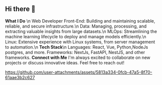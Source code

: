 ## Hi there 👋
**What I Do** \n
Web Developer Front-End: Building and maintaining scalable, reliable, and secure infrastructure.\n
Data: Managing, processing, and extracting valuable insights from large datasets.\n
MLOps: Streamlining the machine learning lifecycle to deploy and manage models efficiently.\n
Linux: Extensive experience with Linux systems, from server management to automation.\n
**Tech Stack**\n
Languages: React, Vue, Python,NodeJs postgres, and more.
Frameworks: NextJs, FastAPI, NestJS, and other frameworks.
**Connect with Me**
I'm always excited to collaborate on new projects or discuss innovative ideas. Feel free to reach out!



https://github.com/user-attachments/assets/5813a334-0fcb-47a5-8f70-61aae3b2c627



